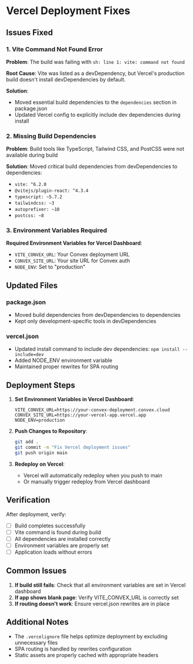 # Vercel Deployment Fixes

## Issues Fixed

### 1. Vite Command Not Found Error
**Problem**: The build was failing with `sh: line 1: vite: command not found`

**Root Cause**: Vite was listed as a devDependency, but Vercel's production build doesn't install devDependencies by default.

**Solution**: 
- Moved essential build dependencies to the `dependencies` section in package.json
- Updated Vercel config to explicitly include dev dependencies during install

### 2. Missing Build Dependencies
**Problem**: Build tools like TypeScript, Tailwind CSS, and PostCSS were not available during build

**Solution**: Moved critical build dependencies from devDependencies to dependencies:
- `vite: ^6.2.0`
- `@vitejs/plugin-react: ^4.3.4`
- `typescript: ~5.7.2`
- `tailwindcss: ~3`
- `autoprefixer: ~10`
- `postcss: ~8`

### 3. Environment Variables Required
**Required Environment Variables for Vercel Dashboard**:
- `VITE_CONVEX_URL`: Your Convex deployment URL
- `CONVEX_SITE_URL`: Your site URL for Convex auth
- `NODE_ENV`: Set to "production"

## Updated Files

### package.json
- Moved build dependencies from devDependencies to dependencies
- Kept only development-specific tools in devDependencies

### vercel.json
- Updated install command to include dev dependencies: `npm install --include=dev`
- Added NODE_ENV environment variable
- Maintained proper rewrites for SPA routing

## Deployment Steps

1. **Set Environment Variables in Vercel Dashboard**:
   ```
   VITE_CONVEX_URL=https://your-convex-deployment.convex.cloud
   CONVEX_SITE_URL=https://your-vercel-app.vercel.app
   NODE_ENV=production
   ```

2. **Push Changes to Repository**:
   ```bash
   git add .
   git commit -m "Fix Vercel deployment issues"
   git push origin main
   ```

3. **Redeploy on Vercel**:
   - Vercel will automatically redeploy when you push to main
   - Or manually trigger redeploy from Vercel dashboard

## Verification

After deployment, verify:
- [ ] Build completes successfully
- [ ] Vite command is found during build
- [ ] All dependencies are installed correctly
- [ ] Environment variables are properly set
- [ ] Application loads without errors

## Common Issues

1. **If build still fails**: Check that all environment variables are set in Vercel dashboard
2. **If app shows blank page**: Verify VITE_CONVEX_URL is correctly set
3. **If routing doesn't work**: Ensure vercel.json rewrites are in place

## Additional Notes

- The `.vercelignore` file helps optimize deployment by excluding unnecessary files
- SPA routing is handled by rewrites configuration
- Static assets are properly cached with appropriate headers